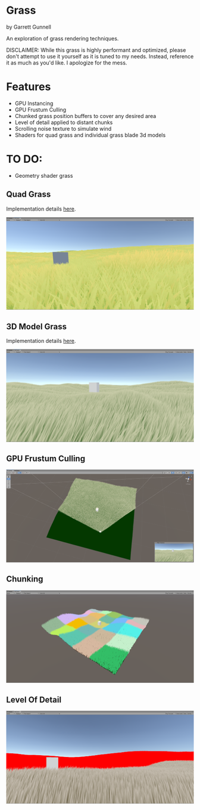 # Grass

by Garrett Gunnell

An exploration of grass rendering techniques.

DISCLAIMER: While this grass is highly performant and optimized, please don't attempt to use it yourself as it is tuned to my needs. Instead, reference it as much as you'd like. I apologize for the mess.

# Features

* GPU Instancing
* GPU Frustum Culling
* Chunked grass position buffers to cover any desired area
* Level of detail applied to distant chunks
* Scrolling noise texture to simulate wind
* Shaders for quad grass and individual grass blade 3d models

# TO DO:

* Geometry shader grass

## Quad Grass

Implementation details [here](https://www.youtube.com/watch?v=Y0Ko0kvwfgA).

![example](./example.png)

## 3D Model Grass

Implementation details [here](https://youtu.be/jw00MbIJcrk).

![example2](./example2.png)

## GPU Frustum Culling

![example3](./example3.png)

## Chunking

![example4](./example4.png)

## Level Of Detail

![example5](./example5.png)
